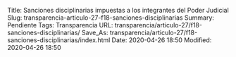Title: Sanciones disciplinarias impuestas a los integrantes del Poder Judicial
Slug: transparencia-articulo-27-f18-sanciones-disciplinarias
Summary: Pendiente
Tags: Transparencia
URL: transparencia/articulo-27/f18-sanciones-disciplinarias/
Save_As: transparencia/articulo-27/f18-sanciones-disciplinarias/index.html
Date: 2020-04-26 18:50
Modified: 2020-04-26 18:50


 



